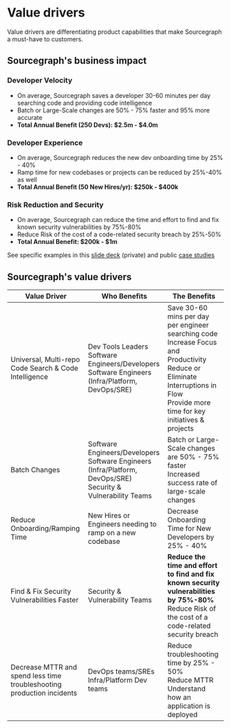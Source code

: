 # Value drivers

Value drivers are differentiating product capabilities that make Sourcegraph a must-have to customers.

## Sourcegraph's business impact

### Developer Velocity

- On average, Sourcegraph saves a developer 30-60 minutes per day searching code and providing code intelligence
- Batch or Large-Scale changes are 50% - 75% faster and 95% more accurate
- **Total Annual Benefit (250 Devs): $2.5m - $4.0m**

### Developer Experience

- On average, Sourcegraph reduces the new dev onboarding time by 25% - 40%
- Ramp time for new codebases or projects can be reduced by 25%-40% as well
- **Total Annual Benefit (50 New Hires/yr): $250k - $400k**

### Risk Reduction and Security

- On average, Sourcegraph can reduce the time and effort to find and fix known security vulnerabilities by 75%-80%
- Reduce Risk of the cost of a code-related security breach by 25%-50%
- **Total Annual Benefit: $200k - $1m**

See specific examples in this [slide deck](https://docs.google.com/presentation/d/1Uxj1_-oi8YhyhT89rCcSykbwZJJz__rGD9zjXAQbPC4/edit#slide=id.gf9c5eedd74_0_4) (private) and public [case studies](https://about.sourcegraph.com/case-studies)

## Sourcegraph's value drivers

| Value Driver                                                           | Who Benefits                                                                                                             | The Benefits                                                                                                                                                                                       |
| ---------------------------------------------------------------------- | ------------------------------------------------------------------------------------------------------------------------ | -------------------------------------------------------------------------------------------------------------------------------------------------------------------------------------------------- |
| Universal, Multi-repo Code Search & Code Intelligence                  | Dev Tools Leaders <br /> Software Engineers/Developers <br /> Software Engineers (Infra/Platform, DevOps/SRE)            | Save 30-60 mins per day per engineer searching code</br> Increase Focus and Productivity</br> Reduce or Eliminate Interruptions in Flow</br> Provide more time for key initiatives & projects</br> |
| Batch Changes                                                          | Software Engineers/Developers <br/> Software Engineers (Infra/Platform, DevOps/SRE) <br/> Security & Vulnerability Teams | Batch or Large-Scale changes are 50% - 75% faster</br> Increased success rate of large-scale changes                                                                                               |
| Reduce Onboarding/Ramping Time                                         | New Hires or Engineers needing to ramp on a new codebase                                                                 | Decrease Onboarding Time for New Developers by 25% - 40%                                                                                                                                           |
| Find & Fix Security Vulnerabilities Faster                             | Security & Vulnerability Teams                                                                                           | **Reduce the time and effort to find and fix known security vulnerabilities by 75%-80%** </br> Reduce Risk of the cost of a code-related security breach                                           |
| Decrease MTTR and spend less time troubleshooting production incidents | DevOps teams/SREs <br/> Infra/Platform Dev teams                                                                         | Reduce troubleshooting time by 25% - 50% </br> Reduce MTTR </br> Understand how an application is deployed                                                                                         |
